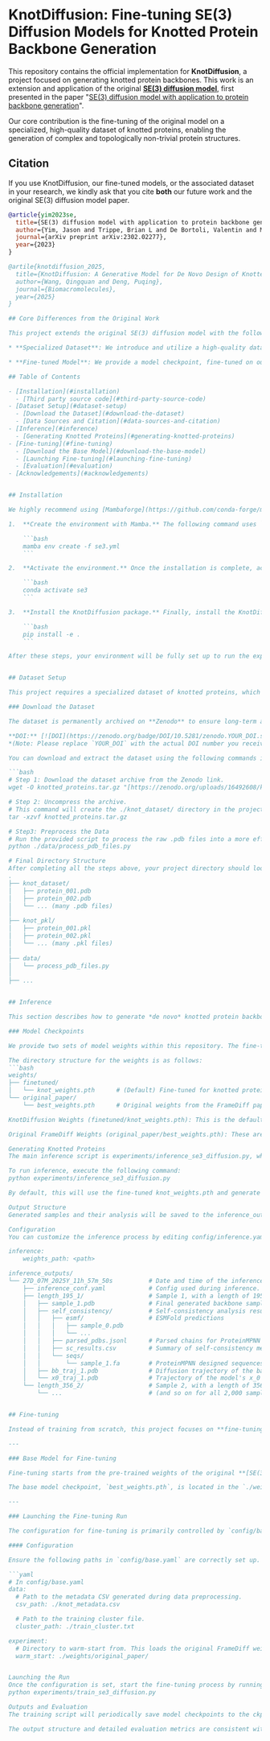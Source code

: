 # KnotDiffusion: Fine-tuning SE(3) Diffusion Models for Knotted Protein Backbone Generation

This repository contains the official implementation for **KnotDiffusion**, a project focused on generating knotted protein backbones. This work is an extension and application of the original **[SE(3) diffusion model](https://github.com/jasonkyuyim/se3_diffusion)**, first presented in the paper "[SE(3) diffusion model with application to protein backbone generation](https://arxiv.org/abs/2302.02277)".

Our core contribution is the fine-tuning of the original model on a specialized, high-quality dataset of knotted proteins, enabling the generation of complex and topologically non-trivial protein structures.

## Citation

If you use KnotDiffusion, our fine-tuned models, or the associated dataset in your research, we kindly ask that you cite **both** our future work and the original SE(3) diffusion model paper.

```bibtex
@article{yim2023se,
  title={SE(3) diffusion model with application to protein backbone generation},
  author={Yim, Jason and Trippe, Brian L and De Bortoli, Valentin and Mathieu, Emile and Doucet, Arnaud and Barzilay, Regina and Jaakkola, Tommi},
  journal={arXiv preprint arXiv:2302.02277},
  year={2023}
}

@artile{knotdiffusion_2025,
  title={KnotDiffusion: A Generative Model for De Novo Design of Knotted Proteins},
  author={Wang, Qingquan and Deng, Puqing},
  journal={Biomacromolecules},
  year={2025}
}

## Core Differences from the Original Work

This project extends the original SE(3) diffusion model with the following key contributions:

* **Specialized Dataset**: We introduce and utilize a high-quality dataset of over 200,000 knotted proteins, aggregated from the [KnotProt 2.0](http://knotprot.cent.uw.edu.pl/) and [AlphaKnot 2.0](https://alphaknot.cent.uw.edu.pl/) databases. This provides a focused training corpus for proteins with complex topologies.

* **Fine-tuned Model**: We provide a model checkpoint, fine-tuned on our specialized dataset, which demonstrates improved performance and stability in generating valid and diverse knotted protein backbones.

## Table of Contents

- [Installation](#installation)
  - [Third party source code](#third-party-source-code)
- [Dataset Setup](#dataset-setup)
  - [Download the Dataset](#download-the-dataset)
  - [Data Sources and Citation](#data-sources-and-citation)
- [Inference](#inference)
  - [Generating Knotted Proteins](#generating-knotted-proteins)
- [Fine-tuning](#fine-tuning)
  - [Download the Base Model](#download-the-base-model)
  - [Launching Fine-tuning](#launching-fine-tuning)
  - [Evaluation](#evaluation)
- [Acknowledgements](#acknowledgements)


## Installation

We highly recommend using [Mambaforge](https://github.com/conda-forge/miniforge#mambaforge) or installing Mamba into your existing Conda environment for significantly faster dependency resolution.

1.  **Create the environment with Mamba.** The following command uses `mamba` to create a new environment named `se3` and install all the necessary dependencies from the provided `se3.yml` file.

    ```bash
    mamba env create -f se3.yml
    ```

2.  **Activate the environment.** Once the installation is complete, activate the newly created environment. Note: environment activation still uses the `conda` command.

    ```bash
    conda activate se3
    ```

3.  **Install the KnotDiffusion package.** Finally, install the KnotDiffusion codebase as an editable package. This allows you to make changes to the source code that will be immediately effective.

    ```bash
    pip install -e .
    ```

After these steps, your environment will be fully set up to run the experiments.


## Dataset Setup

This project requires a specialized dataset of knotted proteins, which is not included directly in this repository due to its size. The dataset must be downloaded and set up manually by following the steps below.

### Download the Dataset

The dataset is permanently archived on **Zenodo** to ensure long-term availability and is assigned a Digital Object Identifier (DOI). We strongly recommend using the DOI to access the dataset's record page for the most stable download link.

**DOI:** [![DOI](https://zenodo.org/badge/DOI/10.5281/zenodo.YOUR_DOI.svg)](https://doi.org/10.5281/zenodo.YOUR_DOI)
*(Note: Please replace `YOUR_DOI` with the actual DOI number you receive after publishing your dataset on Zenodo.)*

You can download and extract the dataset using the following commands in your terminal:

```bash
# Step 1: Download the dataset archive from the Zenodo link.
wget -O knotted_proteins.tar.gz "[https://zenodo.org/uploads/16492608/knotted_proteins.tar.gz](https://zenodo.org/uploads/16492608/knotted_proteins.tar.gz)"

# Step 2: Uncompress the archive.
# This command will create the ./knot_dataset/ directory in the project root.
tar -xzvf knotted_proteins.tar.gz

# Step3: Preprocess the Data
# Run the provided script to process the raw .pdb files into a more efficient .pkl format for faster loading during training. This script will create a ./knot_pkl/ directory and a ./knot_metadata.csv file that tracks the processed samples.
python ./data/process_pdb_files.py

# Final Directory Structure
After completing all the steps above, your project directory should look like this:
.
├── knot_dataset/
│   ├── protein_001.pdb
│   ├── protein_002.pdb
│   └── ... (many .pdb files)
│
├── knot_pkl/
│   ├── protein_001.pkl
│   ├── protein_002.pkl
│   └── ... (many .pkl files)
│
├── data/
│   └── process_pdb_files.py
│
├── ...


## Inference

This section describes how to generate *de novo* knotted protein backbones using the provided fine-tuned KnotDiffusion model.

### Model Checkpoints

We provide two sets of model weights within this repository. The fine-tuned KnotDiffusion model is used by default for inference.

The directory structure for the weights is as follows:
```bash
weights/
├── finetuned/
│   └── knot_weights.pth      # (Default) Fine-tuned for knotted proteins
└── original_paper/
    └── best_weights.pth      # Original weights from the FrameDiff paper

KnotDiffusion Weights (finetuned/knot_weights.pth): This is the default checkpoint, fine-tuned on our specialized knotted proteins dataset. It is recommended for generating novel knotted structures.

Original FrameDiff Weights (original_paper/best_weights.pth): These are the original pre-trained weights from the "SE(3) diffusion model" paper, included here for reproducibility and comparison.

Generating Knotted Proteins
The main inference script is experiments/inference_se3_diffusion.py, which utilizes Hydra for configuration.

To run inference, execute the following command:
python experiments/inference_se3_diffusion.py

By default, this will use the fine-tuned knot_weights.pth and generate 2,000 protein backbone samples. In our modified sampling scheme, each sample's length is randomly chosen from a uniform distribution between 100 and 500 residues.

Output Structure
Generated samples and their analysis will be saved to the inference_outputs/ directory by default.

Configuration
You can customize the inference process by editing config/inference.yaml. To use a different set of model weights (for example, to use the original FrameDiff paper's weights), simply modify the weights_path field:

inference:
    weights_path: <path>

inference_outputs/
└── 27D_07M_2025Y_11h_57m_50s          # Date and time of the inference run.
    ├── inference_conf.yaml            # Config used during inference.
    ├── length_195_1/                  # Sample 1, with a length of 195
    │   ├── sample_1.pdb               # Final generated backbone sample
    │   ├── self_consistency/          # Self-consistency analysis results
    │   │   ├── esmf/                  # ESMFold predictions
    │   │   │   ├── sample_0.pdb
    │   │   │   └── ...
    │   │   ├── parsed_pdbs.jsonl      # Parsed chains for ProteinMPNN
    │   │   ├── sc_results.csv         # Summary of self-consistency metrics
    │   │   └── seqs/
    │   │       └── sample_1.fa        # ProteinMPNN designed sequences
    │   ├── bb_traj_1.pdb              # Diffusion trajectory of the backbone
    │   └── x0_traj_1.pdb              # Trajectory of the model's x_0 prediction
    └── length_356_2/                  # Sample 2, with a length of 356
        └── ...                        # (and so on for all 2,000 samples)


## Fine-tuning

Instead of training from scratch, this project focuses on **fine-tuning** the pre-trained SE(3) diffusion model on our specialized knotted proteins dataset. This allows for more efficient training while leveraging the powerful, generalized features learned by the original model.

---

### Base Model for Fine-tuning

Fine-tuning starts from the pre-trained weights of the original **[SE(3) diffusion model](https://github.com/jasonkyuyim/se3_diffusion)**. For your convenience, these weights are already included in this repository.

The base model checkpoint, `best_weights.pth`, is located in the `./weights/original_paper/` directory, and the fine-tuning configuration is pre-set to use this checkpoint as a warm start. No download is required.

---

### Launching the Fine-tuning Run

The configuration for fine-tuning is primarily controlled by `config/base.yaml`.

#### Configuration

Ensure the following paths in `config/base.yaml` are correctly set up. The `warm_start` option points to the directory containing the pre-trained model checkpoint, which will be loaded at the beginning of the training run.

```yaml
# In config/base.yaml
data:
  # Path to the metadata CSV generated during data preprocessing.
  csv_path: ./knot_metadata.csv

  # Path to the training cluster file.
  cluster_path: ./train_cluster.txt

experiment:
  # Directory to warm-start from. This loads the original FrameDiff weights.
  warm_start: ./weights/original_paper/


Launching the Run
Once the configuration is set, start the fine-tuning process by running the main training script:
python experiments/train_se3_diffusion.py

Outputs and Evaluation
The training script will periodically save model checkpoints to the ckpt/ directory and run intermittent evaluations, saving generated samples to eval_outputs/.

The output structure and detailed evaluation metrics are consistent with the original project. For a comprehensive overview of the training outputs, please refer to the Training section of the original **[FrameDiff repository](https://github.com/jasonkyuyim/se3_diffusion)**.